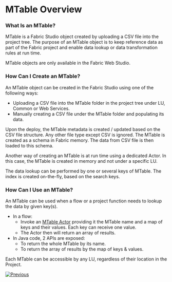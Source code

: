 # MTable Overview

### What Is an MTable?

MTable is a Fabric Studio object created by uploading a CSV file into the project tree. The purpose of an MTable object is to keep reference data as part of the Fabric project and enable data lookup or data transformation rules at run time. 

<studio>

MTable objects are only available in the Fabric Web Studio.

</studio>

<web>

### How Can I Create an MTable?

An MTable object can be created in the Fabric Studio using one of the following ways:

* Uploading a CSV file into the MTable folder in the project tree under LU, Common or Web Services. 
* Manually creating a CSV file under the MTable folder and populating its data.

Upon the deploy, the MTable metadata is created / updated based on the CSV file structure. Any other file type except CSV is ignored. The MTable is created as a schema in Fabric memory. The data from CSV file is then loaded to this schema. 

Another way of creating an MTable is at run time using a dedicated Actor. In this case, the MTable is created in memory and not under a specific LU.

The data lookup can be performed by one or several keys of MTable. The index is created on-the-fly, based on the search keys. 

### How Can I Use an MTable?

An MTable can be used when a flow or a project function needs to lookup the data by given key(s). 

* In a flow:
  * Invoke an [MTable Actor](/articles/19_Broadway/actors/09_MTable_actors.md) providing it the MTable name and a map of keys and their values. Each key can receive one value. 
  * The Actor then will return an array of results.
* In Java code, 2 APIs are exposed: 
  * To return the whole MTable by its name.
  * To return the array of results by the map of keys & values.

Each MTable can be accessible by any LU, regardless of their location in the Project.

[![Previous](/articles/images/Previous.png)](01_translations_overview_and_use_cases.md)

</web>
